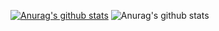 [![Anurag's github stats](https://github-readme-stats.vercel.app/api?username=Hoseong-Ryu)](https://github.com/anuraghazra/github-readme-stats)
![Anurag's github stats](https://github-readme-stats.vercel.app/api?username=anuraghazra&show_icons=true&theme=radical)
